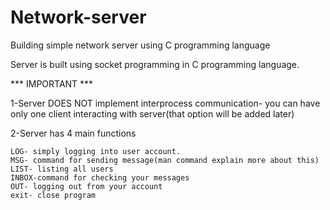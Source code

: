 # Network-server
Building simple network server using C programming language


Server is built using socket programming in C programming language. 

*** IMPORTANT ***

1-Server DOES NOT implement interprocess communication- you can have only one client interacting with server(that option will be added later)

2-Server has 4 main functions
    
    LOG- simply logging into user account.
    MSG- command for sending message(man command explain more about this)
    LIST- listing all users 
    INBOX-command for checking your messages
    OUT- logging out from your account
    exit- close program
    
